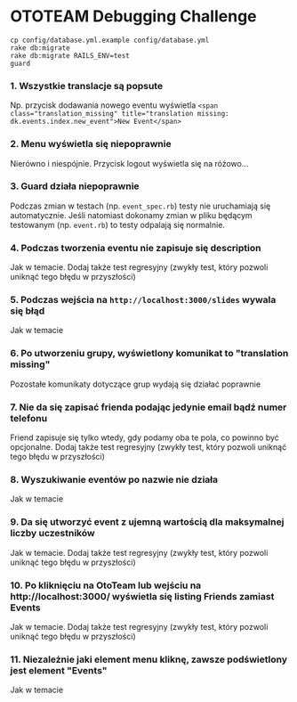 OTOTEAM Debugging Challenge
===========================

```
cp config/database.yml.example config/database.yml
rake db:migrate
rake db:migrate RAILS_ENV=test
guard
```

### 1. Wszystkie translacje są popsute

Np. przycisk dodawania nowego eventu wyświetla  `<span class="translation_missing" title="translation missing: dk.events.index.new_event">New Event</span>`

### 2. Menu wyświetla się niepoprawnie

Nierówno i niespójnie. Przycisk logout wyświetla się na różowo...

### 3. Guard działa niepoprawnie

Podczas zmian w testach (np. `event_spec.rb`) testy nie uruchamiają się automatycznie. Jeśli natomiast dokonamy zmian w pliku będącym testowanym (np. `event.rb`) to testy odpalają się normalnie.

### 4. Podczas tworzenia eventu nie zapisuje się description

Jak w temacie. Dodaj także test regresyjny (zwykły test, który pozwoli uniknąć tego błędu w przyszłości)

### 5. Podczas wejścia na `http://localhost:3000/slides` wywala się błąd

Jak w temacie

### 6. Po utworzeniu grupy, wyświetlony komunikat to "translation missing"

Pozostałe komunikaty dotyczące grup wydają się działać poprawnie

### 7. Nie da się zapisać frienda podając jedynie email bądź numer telefonu

Friend zapisuje się tylko wtedy, gdy podamy oba te pola, co powinno być opcjonalne. Dodaj także test regresyjny (zwykły test, który pozwoli uniknąć tego błędu w przyszłości)

### 8. Wyszukiwanie eventów po nazwie nie działa

Jak w temacie

### 9. Da się utworzyć event z ujemną wartością dla maksymalnej liczby uczestników

Jak w temacie. Dodaj także test regresyjny (zwykły test, który pozwoli uniknąć tego błędu w przyszłości)

### 10. Po kliknięciu na OtoTeam lub wejściu na http://localhost:3000/ wyświetla się listing Friends zamiast Events

Jak w temacie. Dodaj także test regresyjny (zwykły test, który pozwoli uniknąć tego błędu w przyszłości)

### 11. Niezależnie jaki element menu kliknę, zawsze podświetlony jest element "Events"

Jak w temacie
